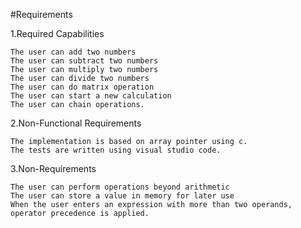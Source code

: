 #Requirements

  1.Required Capabilities
  
    The user can add two numbers
    The user can subtract two numbers
    The user can multiply two numbers
    The user can divide two numbers
    The user can do matrix operation
    The user can start a new calculation
    The user can chain operations.
    
  2.Non-Functional Requirements
  
    The implementation is based on array pointer using c.
    The tests are written using visual studio code.
   
  3.Non-Requirements
  
    The user can perform operations beyond arithmetic
    The user can store a value in memory for later use
    When the user enters an expression with more than two operands, operator precedence is applied.
